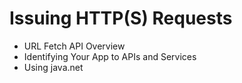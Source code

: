 # Issuing HTTP(S) Requests

* URL Fetch API Overview
* Identifying Your App to APIs and Services
* Using java.net